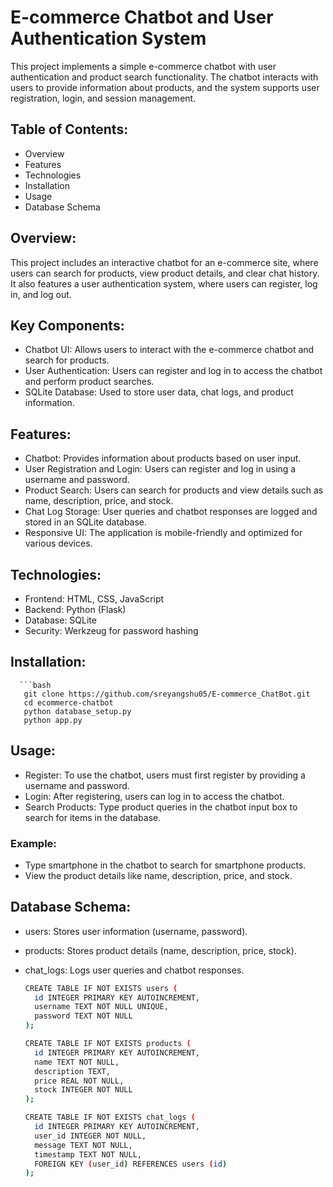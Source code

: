 # **E-commerce Chatbot and User Authentication System**

This project implements a simple e-commerce chatbot with user authentication and product search functionality. The chatbot interacts with users to provide information about products, and the system supports user registration, login, and session management.

## Table of Contents:
- Overview
- Features
- Technologies
- Installation
- Usage
- Database Schema


## Overview:

This project includes an interactive chatbot for an e-commerce site, where users can search for products, view product details, and clear chat history. It also features a user authentication system, where users can register, log in, and log out.

## Key Components:

- Chatbot UI: Allows users to interact with the e-commerce chatbot and search for products.
- User Authentication: Users can register and log in to access the chatbot and perform product searches.
- SQLite Database: Used to store user data, chat logs, and product information.

## Features:

- Chatbot: Provides information about products based on user input.
- User Registration and Login: Users can register and log in using a username and password.
- Product Search: Users can search for products and view details such as name, description, price, and stock.
- Chat Log Storage: User queries and chatbot responses are logged and stored in an SQLite database.
- Responsive UI: The application is mobile-friendly and optimized for various devices.

## Technologies:

- Frontend: HTML, CSS, JavaScript
- Backend: Python (Flask)
- Database: SQLite
- Security: Werkzeug for password hashing

## Installation:
      ```bash
       git clone https://github.com/sreyangshu05/E-commerce_ChatBot.git
       cd ecommerce-chatbot
       python database_setup.py
       python app.py

   

## Usage:

- Register: To use the chatbot, users must first register by providing a username and password.
- Login: After registering, users can log in to access the chatbot.
- Search Products: Type product queries in the chatbot input box to search for items in the database.

### Example:

- Type smartphone in the chatbot to search for smartphone products.
- View the product details like name, description, price, and stock.

## Database Schema:

- users: Stores user information (username, password).
- products: Stores product details (name, description, price, stock).
- chat_logs: Logs user queries and chatbot responses.

  ```bash
  CREATE TABLE IF NOT EXISTS users (
    id INTEGER PRIMARY KEY AUTOINCREMENT,
    username TEXT NOT NULL UNIQUE,
    password TEXT NOT NULL
  );

  CREATE TABLE IF NOT EXISTS products (
    id INTEGER PRIMARY KEY AUTOINCREMENT,
    name TEXT NOT NULL,
    description TEXT,
    price REAL NOT NULL,
    stock INTEGER NOT NULL
  );

  CREATE TABLE IF NOT EXISTS chat_logs (
    id INTEGER PRIMARY KEY AUTOINCREMENT,
    user_id INTEGER NOT NULL,
    message TEXT NOT NULL,
    timestamp TEXT NOT NULL,
    FOREIGN KEY (user_id) REFERENCES users (id)
  );
